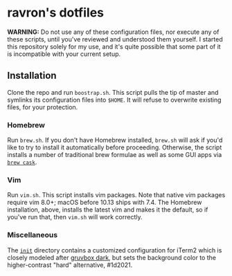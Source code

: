 # ravron's dotfiles
**WARNING:** Do not use any of these configuration files, nor execute any of these scripts, until you've reviewed and understood them yourself. I started this repository solely for my use, and it's quite possible that some part of it is incompatible with your current setup.

## Installation
Clone the repo and run `boostrap.sh`. This script pulls the tip of master and symlinks its configuration files into `$HOME`. It will refuse to overwrite existing files, for your protection.

### Homebrew
Run `brew.sh`. If you don't have Homebrew installed, `brew.sh` will ask if you'd like to try to install it automatically before proceeding. Otherwise, the script installs a number of traditional brew formulae as well as some GUI apps via [`brew cask`](https://caskroom.github.io/).

### Vim
Run `vim.sh`. This script installs vim packages. Note that native vim packages require vim 8.0+; macOS before 10.13 ships with 7.4. The Homebrew installation, above, installs the latest vim and makes it the default, so if you've run that, then `vim.sh` will work correctly.

### Miscellaneous
The [`init`](https://github.com/ravron/dotfiles/tree/master/init) directory contains a customized configuration for iTerm2 which is closely modeled after [gruvbox dark](https://github.com/mbadolato/iTerm2-Color-Schemes/blob/master/schemes/Gruvbox%20Dark.itermcolors), but sets the background color to the higher-contrast "hard" alternative, #1d2021.
